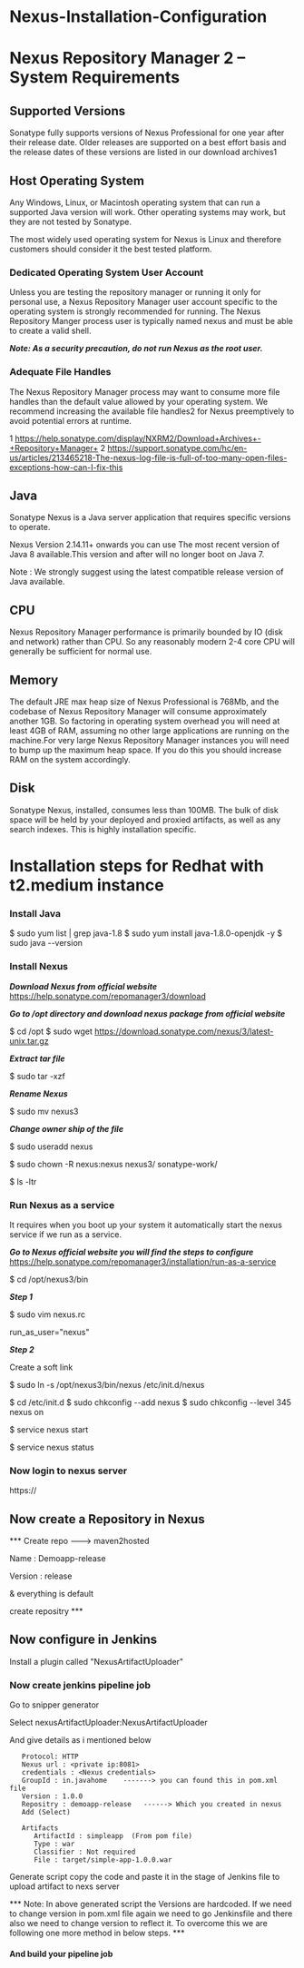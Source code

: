 # Nexus-Installation-Configuration

# Nexus Repository Manager 2  –  System Requirements

## Supported Versions
Sonatype fully supports versions of Nexus Professional for one year after their release date. Older releases are supported on a best effort basis and the release dates of these versions are listed in our download archives1

## Host Operating System

Any Windows, Linux, or Macintosh operating system that can run a supported Java version will work. Other operating systems may work, but they are not tested by Sonatype.

The most widely used operating system for Nexus is Linux and therefore customers should consider it the best tested platform.

### Dedicated Operating System User Account

Unless you are testing the repository manager or running it only for personal use, a Nexus Repository Manager user account specific to the operating system is strongly recommended for running.
The Nexus Repository Manger process user is typically named nexus and must be able to create a valid shell.

***Note: As a security precaution, do not run Nexus as the root user.***
### Adequate File Handles
The Nexus Repository Manager process may want to consume more file handles than the default value allowed by your operating system.
We recommend increasing the available file handles2 for Nexus preemptively to avoid potential errors at runtime.

1 https://help.sonatype.com/display/NXRM2/Download+Archives+-+Repository+Manager+
2 https://support.sonatype.com/hc/en-us/articles/213465218-The-nexus-log-file-is-full-of-too-many-open-files-exceptions-how-can-I-fix-this

## Java
Sonatype Nexus is a Java server application that requires specific versions to operate.

Nexus Version 2.14.11+   onwards you can use The most recent version of Java 8 available.This version and after will no longer boot on Java 7.

Note : We strongly suggest using the latest compatible release version of Java available.

## CPU
Nexus Repository Manager performance is primarily bounded by IO (disk and network) rather than CPU.  So any reasonably modern 2-4 core CPU will generally be sufficient for normal use.
## Memory
The default JRE max heap size of Nexus Professional is 768Mb, and the codebase of Nexus Repository Manager will consume approximately another 1GB.  So factoring in operating system overhead you will need at least 4GB of RAM, assuming no other large applications are running on the machine.For very large Nexus Repository Manager instances you will need to bump up the maximum heap space. If you do this you should increase RAM on the system accordingly.
## Disk
Sonatype Nexus, installed, consumes less than 100MB. The bulk of disk space will be held by your deployed and proxied artifacts, as well as any search indexes. This is highly installation specific.


# Installation steps for Redhat with t2.medium instance

### Install Java
$ sudo yum list | grep java-1.8
$ sudo yum install java-1.8.0-openjdk -y
$ sudo java --version

### Install Nexus

***Download Nexus from official website***
https://help.sonatype.com/repomanager3/download

***Go to /opt directory and download nexus package from official website***

$ cd /opt
$ sudo wget https://download.sonatype.com/nexus/3/latest-unix.tar.gz

***Extract tar file***

$ sudo tar -xzf <name of package>

***Rename Nexus***
  
$ sudo mv <package name> nexus3

***Change owner ship of the file***
  
$ sudo useradd nexus
  
$ sudo chown -R nexus:nexus nexus3/ sonatype-work/
  
$ ls -ltr
  
### Run Nexus as a service
  
It requires when you boot up your system it automatically start the nexus service if we run as a service.  

***Go to Nexus official website you will find the steps to configure***
https://help.sonatype.com/repomanager3/installation/run-as-a-service
 
$ cd /opt/nexus3/bin
  
***Step 1***
  
$ sudo vim nexus.rc
  
run_as_user="nexus"

***Step 2***
  
 Create a soft link
  
 $ sudo ln -s /opt/nexus3/bin/nexus /etc/init.d/nexus
  
 $ cd /etc/init.d
 $ sudo chkconfig --add nexus
 $ sudo chkconfig --level 345 nexus on
  
 $ service nexus start
  
 $ service nexus status
  
 ### Now login to nexus server 
  https://<Public ip:8081>
  
 ## Now create a Repository in Nexus
  
  *** Create repo ---> maven2hosted
  
  Name : Demoapp-release
  
  Version : release
  
  & everything is default
  
  create repositry ***
  
  
 ## Now configure in Jenkins
  
  Install a plugin called "NexusArtifactUploader"
  
  ### Now create jenkins pipeline job
  
  Go to snipper generator
  
  Select  nexusArtifactUploader:NexusArtifactUploader
  
  And give details as i mentioned below
  
  ```Nexus Version Nexus3
     Protocol: HTTP
     Nexus url : <private ip:8081>
     credentials : <Nexus credentials>
     GroupId : in.javahome    -------> you can found this in pom.xml file
     Version : 1.0.0
     Repositry : demoapp-release   ------> Which you created in nexus
     Add (Select)
  
     Artifacts
        ArtifactId : simpleapp  (From pom file)
        Type : war
        Classifier : Not required
        File : target/simple-app-1.0.0.war
  ```
  
 Generate script copy the code and paste it in the stage of Jenkins file to upload artifact to nexs server
  
 *** Note: In above generated script the Versions are hardcoded. If we need to change version in pom.xml file again we need to go Jenkinsfile and there also we need to change version to reflect it. To overcome this we are following one more method in below steps. ***
  
  #### And build your pipeline job
  
  
  
  
  
  
 


  














